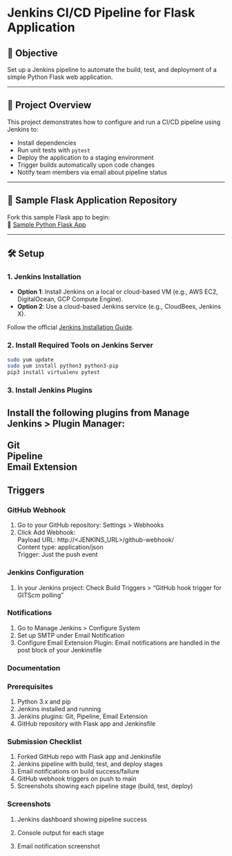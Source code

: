 # Jenkins CI/CD Pipeline for Flask Application

## 📌 Objective

Set up a Jenkins pipeline to automate the build, test, and deployment of a simple Python Flask web application.

---

## 🚀 Project Overview

This project demonstrates how to configure and run a CI/CD pipeline using Jenkins to:

- Install dependencies
- Run unit tests with `pytest`
- Deploy the application to a staging environment
- Trigger builds automatically upon code changes
- Notify team members via email about pipeline status

---

## 📁 Sample Flask Application Repository

Fork this sample Flask app to begin:  
🔗 [Sample Python Flask App](https://github.com/pallets/flask/tree/main/examples/tutorial)

---

## 🛠️ Setup

### 1. Jenkins Installation

- **Option 1**: Install Jenkins on a local or cloud-based VM (e.g., AWS EC2, DigitalOcean, GCP Compute Engine).
- **Option 2**: Use a cloud-based Jenkins service (e.g., CloudBees, Jenkins X).

Follow the official [Jenkins Installation Guide](https://www.jenkins.io/doc/book/installing/).

### 2. Install Required Tools on Jenkins Server

```bash
sudo yum update
sudo yum install python3 python3-pip
pip3 install virtualenv pytest
```

### 3. Install Jenkins Plugins<br>
Install the following plugins from Manage Jenkins > Plugin Manager:<br>
<br>Git
<br>Pipeline
<br>Email Extension
---

## Triggers
### GitHub Webhook
1. Go to your GitHub repository: Settings > Webhooks
2. Click Add Webhook:<br>
   Payload URL: http://<JENKINS_URL>/github-webhook/<br>
   Content type: application/json<br>
   Trigger: Just the push event<br>

### Jenkins Configuration
1. In your Jenkins project:
   Check Build Triggers > “GitHub hook trigger for GITScm polling”

### Notifications
1. Go to Manage Jenkins > Configure System
2. Set up SMTP under Email Notification
3. Configure Email Extension Plugin:
   Email notifications are handled in the post block of your Jenkinsfile

### Documentation
### Prerequisites
1. Python 3.x and pip
2. Jenkins installed and running
3. Jenkins plugins: Git, Pipeline, Email Extension
4. GitHub repository with Flask app and Jenkinsfile

### Submission Checklist
1. Forked GitHub repo with Flask app and Jenkinsfile
2. Jenkins pipeline with build, test, and deploy stages
3. Email notifications on build success/failure
4. GitHub webhook triggers on push to main
5. Screenshots showing each pipeline stage (build, test, deploy)

### Screenshots
1. Jenkins dashboard showing pipeline success

2. Console output for each stage

3. Email notification screenshot

